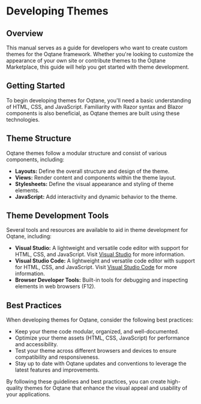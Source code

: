 # Developing Themes

## Overview

This manual serves as a guide for developers who want to create custom themes for the Oqtane framework.
Whether you're looking to customize the appearance of your own site or contribute themes to the Oqtane Marketplace,
this guide will help you get started with theme development.

## Getting Started

To begin developing themes for Oqtane, you'll need a basic understanding of HTML, CSS, and JavaScript.
Familiarity with Razor syntax and Blazor components is also beneficial, as Oqtane themes are built using these technologies.

## Theme Structure

Oqtane themes follow a modular structure and consist of various components, including:

- **Layouts:** Define the overall structure and design of the theme.
- **Views:** Render content and components within the theme layout.
- **Stylesheets:** Define the visual appearance and styling of theme elements.
- **JavaScript:** Add interactivity and dynamic behavior to the theme.

## Theme Development Tools

Several tools and resources are available to aid in theme development for Oqtane, including:

- **Visual Studio:** A lightweight and versatile code editor with support for HTML, CSS, and JavaScript. Visit [Visual Studio](https://visualstudio.microsoft.com) for more information.
- **Visual Studio Code:** A lightweight and versatile code editor with support for HTML, CSS, and JavaScript. Visit [Visual Studio Code](https://code.visualstudio.com) for more information.
- **Browser Developer Tools:** Built-in tools for debugging and inspecting elements in web browsers (F12).

## Best Practices

When developing themes for Oqtane, consider the following best practices:

- Keep your theme code modular, organized, and well-documented.
- Optimize your theme assets (HTML, CSS, JavaScript) for performance and accessibility.
- Test your theme across different browsers and devices to ensure compatibility and responsiveness.
- Stay up to date with Oqtane updates and conventions to leverage the latest features and improvements.

By following these guidelines and best practices, you can create high-quality themes for Oqtane that enhance the visual appeal and usability of your applications.
